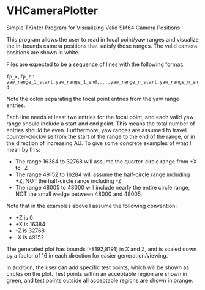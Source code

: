 # VHCameraPlotter
Simple TKinter Program for Visualizing Valid SM64 Camera Positions

This program allows the user to read in focal point/yaw ranges and visualize 
the in-bounds camera positions that satisfy those ranges. The valid camera 
positions are shown in white.

Files are expected to be a sequence of lines with the following format:

`fp_x,fp_z` : `yaw_range_1_start,yaw_range_1_end,...,yaw_range_n_start,yaw_range_n_end`
                            
Note the colon separating the focal point entries from the yaw range entries.

Each line needs at least two entries for the focal point, and each valid
yaw range should include a start and end point. This means the total number 
of entries should be even. Furthermore, yaw ranges are assumed to travel
counter-clockwise from the start of the range to the end of the range, or
in the direction of increasing AU. To give some concrete examples of what 
I mean by this:

 - The range 16384 to 32768 will assume the quarter-circle range from +X to -Z
 - The range 49152 to 16284 will assume the half-circle range including +Z, NOT
   the half-circle range including -Z
 - The range 48005 to 48000 will include nearly the entire circle range, NOT the 
   small wedge between 48000 and 48005. 

Note that in the examples above I assume the following convention:
 - +Z is 0
 - +X is 16384
 - -Z is 32768
 - -X is 49152

The generated plot has bounds [-8192,8191] in X and Z, and is scaled down 
by a factor of 16 in each direction for easier generation/viewing. 

In addition, the user can add specific test points, which will be shown as
circles on the plot. Test points within an acceptable region are shown in 
green, and test points outside all acceptable regions are shown in orange.
